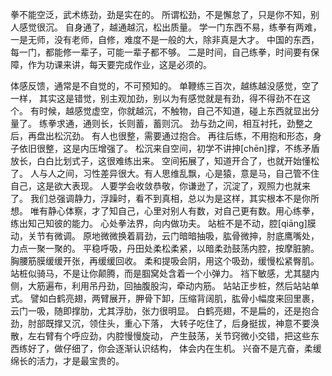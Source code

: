 拳不能空泛，武术练劲，劲是实在的。
所谓松劲，不是懈怠了，只是你不知，别人感觉很沉。
自身通了，越通越沉，松出质量。
学一门东西不易，练拳有两难，一是无师，没有老师，自修，难度不是一般的大，除非真是大才。
中国的东西，每一门，都能修一辈子，可能一辈子都不够。
二是时间，自己练拳，时间要有保障，作为功课来讲，每天要完成作业，这是必须的。

体感反馈，通常是不自觉的，不可预知的。
单鞭练三百次，越练越没感觉，空了一样，
其实这是错觉，别主观加劲，别以为有感觉就是有劲，得不得劲不在这个。
有时候，越感觉虚空，你就越沉，不触物，自己不知道，碰上东西就显出分量了。
练拳求通，通则长，长则蓄，蓄则沉。
劲与劲之间，相互衬托，劲整之后，再盘出松沉劲。
有人也很整，需要通过抱合。
再往后练，不用抱和形态，身子依旧很整，这是内压增强了。
松沉来自空间，初学不讲抻[chēn]撑，不练矛盾放长，白白比划式子，这很难练出来。
空间拓展了，知道开合了，也就开始懂松了。
人与人之间，习性差异很大。有人思维乱飘，心是猿，意是马，自己管不住自己，这是欲大表现。
人要学会收敛恭敬，你谦逊了，沉淀了，观照力也就来了。
我们总强调静力，浮躁时，看不到真相，总以为是这样，其实根本不是你所想。
唯有静心体察，才了知自己，心里对别人有数，对自己更有数。用心练拳，练出知己知彼的能力。
心处拳法界，向内做功夫。
站桩不是不动，腔[qiāng]膜动，关节有微调。
原地微微换着肩劲，云门暗暗抽吸，肱骨微抻，肘底鹰嘴处，力点一聚一聚的。
平稳呼吸，丹田处柔松柔紧，以暗柔劲鼓荡内腔，按摩脏腑。
胸腰筋膜缓缓开张，再缓缓回收。
柔和提吸会阴，用这个吸劲，缓慢松紧臀肌。
站桩似骑马，不是让你颠腾，而是腘窝处含着一个小弹力。
裆下敏感，尤其腿内侧，大筋遍布，利用吊丹劲，回抽腹股沟，牵动内筋。
站站正步桩，然后站站单式。
譬如白鹤亮翅，两臂展开，胛骨下卸，压缩背阔肌，肱骨小幅度来回里裹，
云门一吸，随即撑肋，尤其浮肋，张力很明显。
白鹤亮翅，不是扁的，还是抱合劲，肘部既撑又沉，领住头，重心下落，
大转子吃住了，后身挺拔，神意不要涣散，左右臂有个呼应劲，内腔慢慢旋动，
产生鼓荡，关节窍微小交错，把这些东西练好了，做仔细了，你会逐渐认识结构，
体会内在生机。
兴奋不是亢奋，柔缓绵长的活力，才是最宝贵的。
